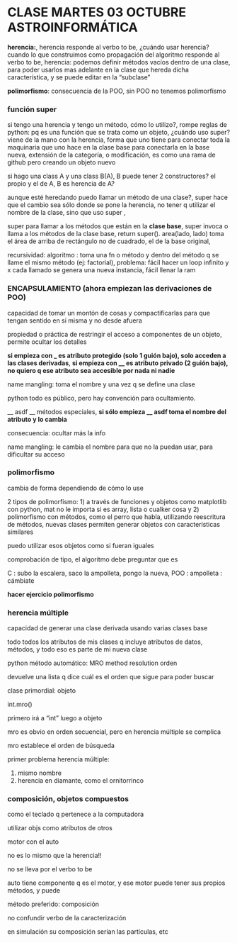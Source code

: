# CLASE MARTES 03 OCTUBRE ASTROINFORMÁTICA


**herencia:**, 
herencia responde al verbo to be, 
¿cuándo usar herencia? cuando lo que construimos como propagación del algoritmo responde al verbo to be, 
herencia: podemos definir métodos vacíos dentro de una clase, para poder usarlos mas adelante en la clase que hereda dicha característica, y se puede editar en la “subclase”

**polimorfismo**: consecuencia de la POO,
sin POO no tenemos polimorfismo

### función super
si tengo una herencia y tengo un método, cómo lo utilizo?,
rompe reglas de python: pq es una función que se trata como un objeto,
¿cuándo uso super? viene de la mano con la herencia, forma que uno tiene para conectar toda la maquinaria que uno hace en la clase base para conectarla en la base nueva,
extensión de la categoría, o modificación,
es como una rama de github pero creando un objeto nuevo

si hago una class A y una class B(A), B puede tener 2 constructores? el propio y el de A, B es herencia de A?

aunque esté heredando puedo llamar un método de una clase?,
super hace que el cambio sea sólo donde se pone la herencia,
no tener q utilizar el nombre de la clase, sino que uso super ,

super para llamar a los métodos que están en la **clase base**,
super invoca o llama a los métodos de la clase base,
return super(). area(lado, lado) toma el área de arriba de rectángulo no de cuadrado, el de la base original,

recursividad: algoritmo : toma una fn o método y dentro del método q se llame el mismo método (ej: factorial),
problema: fácil hacer un loop infinito y  x cada llamado se genera una nueva instancia, fácil llenar la ram

### ENCAPSULAMIENTO (ahora empiezan las derivaciones de POO)

capacidad de tomar un montón de cosas y compactificarlas para que tengan sentido en si misma y no desde afuera

propiedad o práctica de restringir el acceso a componentes de un objeto, permite ocultar los detalles

**si empieza con _ es atributo protegido (solo 1 guión bajo), solo acceden a las clases derivadas**,
**si empieza con __ es atributo privado (2 guión bajo), no quiero q ese atributo sea accesible por nada ni nadie**

name mangling: toma el nombre y una vez q se define una clase 

python todo es público, pero hay convención para ocultamiento.

__ asdf __ métodos especiales,
**si sólo empieza __ asdf toma el nombre del atributo y lo cambia**

consecuencia: ocultar más la info

name mangling: le cambia el nombre para que no la puedan usar, para dificultar su acceso

### polimorfismo

cambia de forma dependiendo de cómo lo use

2 tipos de polimorfismo: 1) a través de funciones y objetos como matplotlib con python, mat no le importa si es array, lista o cualker cosa y 2) polimorfismo con métodos, como el perro que habla, utilizando reescritura de métodos, nuevas clases permiten generar objetos con características similares

puedo utilizar esos objetos como si fueran iguales

comprobación de tipo,
el algoritmo debe preguntar que es 

C : subo la escalera, saco la ampolleta, pongo la nueva,
POO : ampolleta : cámbiate

**hacer ejercicio polimorfismo**

### herencia múltiple

capacidad de generar una clase derivada usando varias clases base

todo todos los atributos de mis clases q incluye atributos de datos, métodos, y todo eso es parte de mi nueva clase

python método automático: MRO method resolution orden

devuelve una lista q dice cuál es el orden que sigue para poder buscar

clase primordial: objeto

int.mro()

primero irá a “int” luego a objeto

mro es obvio en orden secuencial, pero en herencia múltiple se complica

mro establece el orden de búsqueda

primer problema herencia múltiple:

1. mismo nombre
2. herencia en diamante, como el ornitorrinco

### composición, objetos compuestos

como el teclado q pertenece a la computadora

utilizar objs como atributos de otros 

motor con el auto 

no es lo mismo que la herencia!!

no se lleva por el verbo to be

auto tiene componente q es el motor, y ese motor puede tener sus propios métodos, y puede 

método preferido: composición

no confundir verbo de la caracterización

en simulación su composición serían las partículas, etc